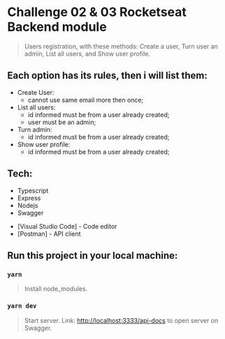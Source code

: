 # Challenge 02 & 03 Rocketseat Backend module
> Users registration, with these methods:
> Create a user, Turn user an admin, List all users, and Show user profile.

## Each option has its rules, then i will list them:
+ Create User:
  + cannot use same email more then once;
+ List all users:
  + id informed must be from a user already created;
  + user must be an admin;
+ Turn admin:
  + id informed must be from a user already created;
+ Show user profile:
  + id informed must be from a user already created;


## Tech:
- Typescript
- Express
- Nodejs
- Swagger

* [Visual Studio Code] - Code editor
* [Postman] - API client

## Run this project in your local machine:

 ### `yarn`
> Install node_modules.

### `yarn dev`

> Start server.
> Link: [http://localhost:3333/api-docs](http://localhost:3333/api-docs) to open server on Swagger.




